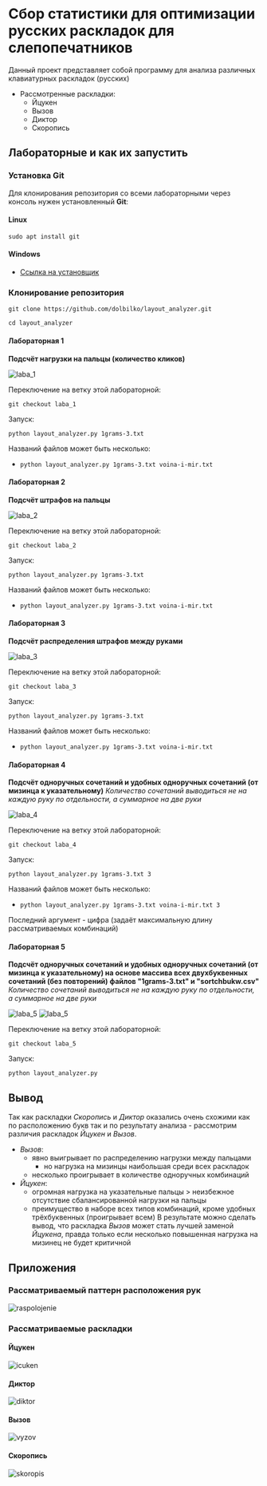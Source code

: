 # Сбор статистики для оптимизации русских раскладок для слепопечатников
Данный проект представляет собой программу для анализа различных клавиатурных раскладок (русских)

- Рассмотренные раскладки:
	- Йцукен
	- Вызов
	- Диктор
	- Скоропись

## Лабораторные и как их запустить

### Установка Git
Для клонирования репозитория со всеми лабораторными через консоль нужен установленный **Git**:
#### Linux
```
sudo apt install git
```
#### Windows
-  [Ссылка на установщик](https://git-scm.com/downloads/win)

### Клонирование репозитория
```
git clone https://github.com/dolbilko/layout_analyzer.git
```
```
cd layout_analyzer
```
#### Лабораторная 1
**Подсчёт нагрузки на пальцы (количество кликов)**

![laba_1](https://raw.githubusercontent.com/dolbilko/layout_analyzer/3fd934e05cf0e77c6faac4fd5010f64b815c5ce6/laba_1.png)

Переключение на ветку этой лабораторной:
```
git checkout laba_1
```
Запуск:
```
python layout_analyzer.py 1grams-3.txt
```
Названий файлов может быть несколько:
- `python layout_analyzer.py 1grams-3.txt voina-i-mir.txt`
#### Лабораторная 2
**Подсчёт штрафов на пальцы**

![laba_2](https://raw.githubusercontent.com/dolbilko/layout_analyzer/3fd934e05cf0e77c6faac4fd5010f64b815c5ce6/laba_2.png)

Переключение на ветку этой лабораторной:
```
git checkout laba_2
```
Запуск:
```
python layout_analyzer.py 1grams-3.txt
```
Названий файлов может быть несколько:
- `python layout_analyzer.py 1grams-3.txt voina-i-mir.txt`
#### Лабораторная 3
**Подсчёт распределения штрафов между руками**

![laba_3](https://raw.githubusercontent.com/dolbilko/layout_analyzer/3fd934e05cf0e77c6faac4fd5010f64b815c5ce6/laba_3.png)

Переключение на ветку этой лабораторной:
```
git checkout laba_3
```
Запуск:
```
python layout_analyzer.py 1grams-3.txt
```
Названий файлов может быть несколько:
- `python layout_analyzer.py 1grams-3.txt voina-i-mir.txt`
#### Лабораторная 4
**Подсчёт одноручных сочетаний и удобных одноручных сочетаний (от мизинца к указательному)**
*Количество сочетаний выводиться не на каждую руку по отдельности, а суммарное на две руки*

![laba_4](https://raw.githubusercontent.com/dolbilko/layout_analyzer/3fd934e05cf0e77c6faac4fd5010f64b815c5ce6/laba_4.png)

Переключение на ветку этой лабораторной:
```
git checkout laba_4
```
Запуск:
```
python layout_analyzer.py 1grams-3.txt 3
```
Названий файлов может быть несколько:
- `python layout_analyzer.py 1grams-3.txt voina-i-mir.txt 3`

Последний аргумент - цифра (задаёт максимальную длину рассматриваемых комбинаций)
#### Лабораторная 5
**Подсчёт одноручных сочетаний и удобных одноручных сочетаний (от мизинца к указательному) на основе массива всех двухбуквенных сочетаний (без повторений) файлов "1grams-3.txt" и "sortchbukw.csv"**
*Количество сочетаний выводиться не на каждую руку по отдельности, а суммарное на две руки*

![laba_5](https://raw.githubusercontent.com/dolbilko/layout_analyzer/57a337a8299139a9ac4823742b87f5745e689782/laba_5_icuken.png)
![laba_5](https://raw.githubusercontent.com/dolbilko/layout_analyzer/57a337a8299139a9ac4823742b87f5745e689782/laba_5_vyzov.png)

Переключение на ветку этой лабораторной:
```
git checkout laba_5
```
Запуск:
```
python layout_analyzer.py
```



## Вывод

Так как раскладки *Скоропись* и *Диктор* оказались очень схожими как по расположению букв так и по результату анализа - рассмотрим различия раскладок *Йцукен* и *Вызов*.
- *Вызов*:
	- явно выигрывает по распределению нагрузки между пальцами
		- но нагрузка на мизинцы наибольшая среди всех раскладок
	- несколько проигрывает в количестве одноручных комбинаций
- *Йцукен*:
	- огромная нагрузка на указательные пальцы > неизбежное отсутствие сбалансированной нагрузки на пальцы
	- преимущество в наборе всех типов комбинаций, кроме удобных трёхбуквенных (проигрывает всем)
В результате можно сделать вывод, что раскладка *Вызов* может стать лучшей заменой *Йцукена*, правда только если несколько повышенная нагрузка на мизинец не будет критичной

## Приложения
### Рассматриваемый паттерн расположения рук
![raspolojenie](https://raw.githubusercontent.com/dolbilko/layout_analyzer/f82681406946a77645dc047cc239ab71e3df586b/raspolojenie.png)
### Рассматриваемые раскладки
#### Йцукен
![icuken](https://raw.githubusercontent.com/dolbilko/layout_analyzer/3fd934e05cf0e77c6faac4fd5010f64b815c5ce6/icuken.png)

#### Диктор
![diktor](https://raw.githubusercontent.com/dolbilko/layout_analyzer/3fd934e05cf0e77c6faac4fd5010f64b815c5ce6/diktor.png)

#### Вызов
![vyzov](https://raw.githubusercontent.com/dolbilko/layout_analyzer/3fd934e05cf0e77c6faac4fd5010f64b815c5ce6/vyzov.png)


#### Скоропись
![skoropis](https://raw.githubusercontent.com/dolbilko/layout_analyzer/3fd934e05cf0e77c6faac4fd5010f64b815c5ce6/skoropis.png)
